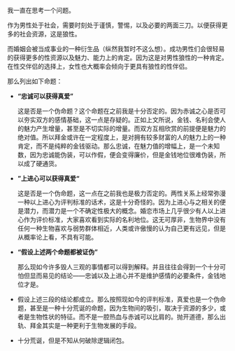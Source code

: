 我一直在思考一个问题。

作为男性处于社会，需要时刻处于谨慎，警惕，以及必要的两面三刀。以便获得更多的社会资源，这是狼性。

而婚姻会被当成事业的一种衍生品（纵然我暂时不这么想）。成功男性们会很轻易的获得更多的性资源以及魅力、能力上的肯定。因为这是对男性狼性的一种肯定。在性交伴侣的选择上，女性也大概率会倾向于更具有狼性的性伴侣。

那么列出如下命题：

- **“忠诚可以获得真爱”**

	这是否是一个伪命题？这个命题在之前我是十分否定的。因为赤诚之心是否可以夯实双方的感情基础，这一点是存疑的。正如上文所说，金钱、名利会使人的魅力产生增量，甚至是不切实际的增量。而双方互相欣赏的前提便是魅力的绝对值。所以拜金或许在一定程度上，是对拥有较多财富的人的魅力上的一种肯定，而不是纯粹的金钱驱动。那么忠诚，在魅力值的增幅上，是一个未知数，因为忠诚能伪装，可以作假，便会变得廉价，但是金钱地位很难伪装，所以成了硬通货。

- **”上进心可以获得真爱“**

	这是否是一个伪命题，这一点在之前我也是极力否定的。两性关系上经常弥漫一种以上进心为评判标准的话术，这是十分奇怪的。因为上进心与之相关的便是潜力，而潜力是一个不确定性极大的概念。婚恋市场上几乎很少有人以上进心作为评价标准，大家喜欢看到实际的名利地位。这无可厚非，生物界中没有任何一种生物喜欢与弱势群体相近，人类或许傲慢的认为自己更有远见，但是从概率论上看，不具有可能。

- **“假设上述两个命题都被证伪”**

	那么现如今许多毁人三观的事情都可以得到解释。并且往往会得到一个十分可怕但显而易见的结论——忠诚以及上进心并不是维护感情的必要条件，金钱地位才是。

- 假设上述三段的结论都成立。那么按照现如今的评判标准，真爱也是一个伪命题，甚至是一种十分荒诞的命题，因为生物间的吸引，取决于资源的多少，或者是生物性状的特征。而不是一腔热血与赤诚可以比肩的。抛开道德，那么出轨、拜金其实是一种更利于生物发展的手段。

- 十分荒诞，但是不知从何破除逻辑闭包。

